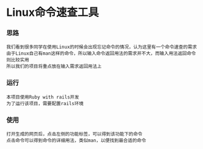 # Linux命令速查工具

### 思路
    我们看到很多同学在使用Linux的时候会出现忘记命令的情况，认为这里有一个命令速查的需求
    由于Linux自己有man这样的命令，所以输入命令返回用法的需求并不大，而输入用法返回命令则比较实用
    所以我们的项目将重点放在输入需求返回用法上

### 运行
    本项目使用Ruby with rails开发
    为了运行该项目，需要配置rails环境

### 使用
    打开生成的网页后，点击左侧的功能标签，可以得到该功能下的命令
    点击命令可以得到命令的详细用法，类似man，以便找到最合适的命令

